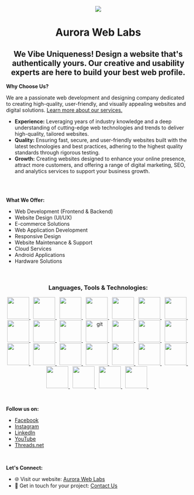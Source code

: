 <div align="center">
  <img src="https://auroraweblabs.com/assets/img/githubreadme.png">
</div>

<h1 align="center">Aurora Web Labs</h1>
<h2 align="center">We Vibe Uniqueness! Design a website that's authentically yours. Our creative and usability experts are here to build your best web profile.</h2>

**Why Choose Us?**

<p align="start">
  We are a passionate web development and designing company dedicated to creating high-quality, user-friendly, and visually appealing websites and digital solutions.
  <a href="https://auroraweblabs.com/" target="_blank">Learn more about our services.</a>
</p>

* **Experience:** Leveraging years of industry knowledge and a deep understanding of cutting-edge web technologies and trends to deliver high-quality, tailored websites.
* **Quality:** Ensuring fast, secure, and user-friendly websites built with the latest technologies and best practices, adhering to the highest quality standards through rigorous testing.
* **Growth:** Creating websites designed to enhance your online presence, attract more customers, and offering a range of digital marketing, SEO, and analytics services to support your business growth.

<br>

<br>

**What We Offer:**

* Web Development (Frontend & Backend)
* Website Design (UI/UX)
* E-commerce Solutions
* Web Application Development
* Responsive Design
* Website Maintenance & Support
* Cloud Services
* Android Applications
* Hardware Solutions

<br>

<h3 align="center">Languages, Tools & Technologies:</h3>

<p align="center">
  <a href="https://www.python.org" target="_blank">
    <img src="https://www.vectorlogo.zone/logos/python/python-vertical.svg" height="60"/> 
  </a> &nbsp;
  <a href="https://www.php.net" target="_blank">
    <img src="https://upload.wikimedia.org/wikipedia/commons/thumb/2/27/PHP-logo.svg/2560px-PHP-logo.svg.png" height="60"/> 
  </a> &nbsp;
  <a href="https://www.djangoproject.com/" target="_blank"> 
    <img src="https://avatars.githubusercontent.com/u/27804?s=280&v=4" height="60"/>
  </a> &nbsp;
  <a href="https://flask.palletsprojects.com/" target="_blank"> 
    <img src="https://flask.palletsprojects.com/en/2.3.x/_static/flask-vertical.png" height="60"/>
  </a> &nbsp;
  <a href="https://www.w3.org/html/" target="_blank">
    <img src="https://www.vectorlogo.zone/logos/w3_html5/w3_html5-icon.svg" height="60"/> 
  </a> &nbsp;
  <a href="https://developer.mozilla.org/en-US/docs/Web/CSS" target="_blank">
    <img src="https://www.vectorlogo.zone/logos/w3_css/w3_css-official.svg" height="60"/> 
  </a> &nbsp;
  <a href="https://developer.mozilla.org/en-US/docs/Web/JavaScript" target="_blank"> 
    <img src="https://www.vectorlogo.zone/logos/javascript/javascript-icon.svg" height="60"/> 
  </a> &nbsp;
  <a href="https://jquery.com/" target="_blank"> 
    <img src="https://w7.pngwing.com/pngs/720/46/png-transparent-jquery-plain-wordmark-logo-icon-thumbnail.png" height="60"/> 
  </a> &nbsp;
  <a href="https://getbootstrap.com" target="_blank">
    <img src="https://www.vectorlogo.zone/logos/getbootstrap/getbootstrap-icon.svg" height="60"/> 
  </a> &nbsp;
  <a href="https://tailwindcss.com/" target="_blank">
    <img src="https://upload.wikimedia.org/wikipedia/commons/thumb/d/d5/Tailwind_CSS_Logo.svg/512px-Tailwind_CSS_Logo.svg.png?20230715030042" height="60"/> 
  </a> &nbsp;
  <a href="https://git-scm.com/" target="_blank">
    <img src="https://www.vectorlogo.zone/logos/git-scm/git-scm-icon.svg" alt="git" height="60"/> 
  </a> &nbsp;
  <a href="https://www.postgresql.org" target="_blank">
    <img src="https://www.vectorlogo.zone/logos/postgresql/postgresql-icon.svg" height="60"/> 
  </a> &nbsp;
  <a href="https://mariadb.org/" target="_blank">
    <img src="https://www.vectorlogo.zone/logos/mariadb/mariadb-icon.svg" height="60"/> 
  </a> &nbsp;
  <a href="https://www.mysql.com/" target="_blank">
    <img src="https://www.vectorlogo.zone/logos/mysql/mysql-icon.svg" height="60"/> 
  </a> &nbsp;
  <a href="https://www.sqlite.org/" target="_blank">
    <img src="https://www.vectorlogo.zone/logos/sqlite/sqlite-icon.svg" height="60"/> 
  </a> &nbsp;
  <a href="https://www.screamingfrog.co.uk/seo-spider/" target="_blank"> 
    <img src="https://encrypted-tbn0.gstatic.com/images?q=tbn:ANd9GcQ9Tr31THNglgXVhnpFdbURefqFt8NbVhFi1kwujvQdTQ&s"  height="60"/> 
  </a> &nbsp;
  <a href="https://ahrefs.com/" target="_blank"> 
    <img src="https://upload.wikimedia.org/wikipedia/commons/d/de/Ahrefslogo.png" height="60"/> 
  </a> &nbsp;
  <a href="https://web.dev/explore/progressive-web-apps" target="_blank"> 
    <img src="https://uxwing.com/wp-content/themes/uxwing/download/brands-and-social-media/pwa-icon.png" height="60"/> 
  </a> &nbsp;
  <a href="https://semrush.com/" target="_blank"> 
    <img src="https://prowly-uploads.s3.eu-west-1.amazonaws.com/uploads/60169/assets/601039/-1f98f505180d14739e58c06d7a11eaea.png" height="60"/> 
  </a> &nbsp;
  <a href="https://analytics.google.com/" target="_blank"> 
    <img src="https://upload.wikimedia.org/wikipedia/commons/thumb/7/77/GAnalytics.svg/800px-GAnalytics.svg.png" height="60"/> 
  </a> &nbsp;
  <a href="https://search.google.com/search-console/welcome" target="_blank"> 
    <img src="https://andisites.com/wp-content/uploads/2023/01/Google-Search-Console-WordPress.png" height="60"/> 
  </a> &nbsp;
  <a href="https://ads.google.com/home/" target="_blank"> 
    <img src="https://upload.wikimedia.org/wikipedia/commons/thumb/c/c7/Google_Ads_logo.svg/1641px-Google_Ads_logo.svg.png" height="60"/> 
  </a> &nbsp;
  <a href="https://adsense.google.com/start/" target="_blank"> 
    <img src="https://i.pinimg.com/736x/01/3c/67/013c675490fbfab9d04d9359466aa678.jpg" height="60"/> 
  </a> &nbsp;
  <a href="https://play.google.com/" target="_blank"> 
    <img src="https://upload.wikimedia.org/wikipedia/commons/thumb/2/2f/Google_Play_2022_icon.svg/512px-Google_Play_2022_icon.svg.png?20220726170516" height="60"/> 
  </a> &nbsp;
  <a href="https://play.google.com/console/about/" target="_blank"> 
    <img src="https://encrypted-tbn0.gstatic.com/images?q=tbn:ANd9GcRDldXOoZe08ga-t2ULG3jK-ELkJqqO4GE5KVA5kOyhZw&s" height="60"/> 
  </a> &nbsp;
</p>


<br>

**Follow us on:**

- [Facebook](https://www.facebook.com/auroraweblabs)
- [Instagram](https://www.instagram.com/auroraweblabs/)
- [LinkedIn](https://www.linkedin.com/company/auroraweblabs/)
- [YouTube](https://www.youtube.com/@auroraweblabs)
- [Threads.net](https://threads.net/auroraweblabs)

<br>

**Let's Connect:**

* 🌐 Visit our website: [Aurora Web Labs](https://auroraweblabs.com/)
* 📧 Get in touch for your project: [Contact Us](https://auroraweblabs.com/#ContactUs)


